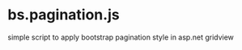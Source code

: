 bs.pagination.js
================

simple script to apply bootstrap pagination style in asp.net gridview
